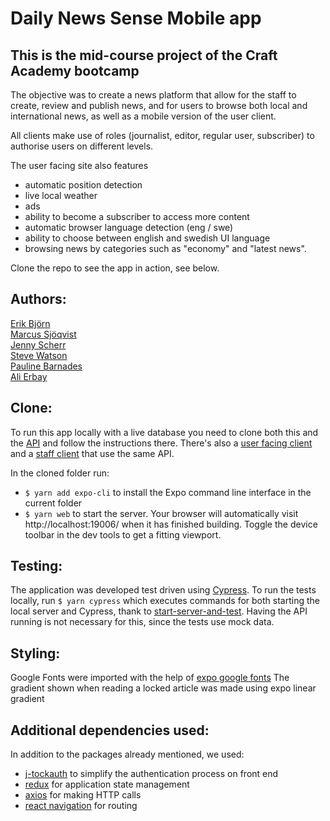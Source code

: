 # Daily News Sense Mobile app
## This is the mid-course project of the Craft Academy bootcamp

The objective was to create a news platform that allow for the staff to create, review and publish news, and for users to browse both local and international news, as well as a mobile version of the user client.

All clients make use of roles (journalist, editor, regular user, subscriber) to authorise users on different levels.

The user facing site also features 
* automatic position detection
* live local weather
* ads 
* ability to become a subscriber to access more content
* automatic browser language detection (eng / swe)
* ability to choose between english and swedish UI language
* browsing news by categories such as "economy" and "latest news".

Clone the repo to see the app in action, see below.

## Authors:

[Erik Björn](https://github.com/erikbjoern)  
[Marcus Sjöqvist](https://github.com/viamarcus)  
[Jenny Scherr](https://github.com/jysmys)  
[Steve Watson](https://github.com/designerofthing)  
[Pauline Barnades](https://github.com/PaulineBA)  
[Ali Erbay](https://github.com/kermit-klein)  

## Clone:

To run this app locally with a live database you need to clone both this and the [API](https://github.com/erikbjoern/newsroom_api-april-2020) and follow the instructions there. There's also a [user facing client](https://github.com/erikbjoern/newsroom_client-april-2020) and a [staff client](https://github.com/erikbjoern/newsroom_client-april-2020) that use the same API.

In the cloned folder run:
* `$ yarn add expo-cli` to install the Expo command line interface in the current folder
* `$ yarn web` to start the server. Your browser will automatically visit http://localhost:19006/ when it has finished building. Toggle the device toolbar in the dev tools to get a fitting viewport.

## Testing:

The application was developed test driven using [Cypress](https://cypress.io). To run the tests locally, run `$ yarn cypress` which executes commands for both starting the local server and Cypress, thank to [start-server-and-test](https://github.com/bahmutov/start-server-and-test#readme). Having the API running is not necessary for this, since the tests use mock data.

## Styling:

Google Fonts were imported with the help of [expo google fonts](https://github.com/expo/google-fonts#readme)
The gradient shown when reading a locked article was made using expo linear gradient

## Additional dependencies used:

In addition to the packages already mentioned, we used:
* [j-tockauth](https://github.com/Eth3rnit3/j-tockauth#readme) to simplify the authentication process on front end
* [redux](https://redux.js.org/introduction/getting-started) for application state management
* [axios](https://github.com/axios/axios#readme) for making HTTP calls
* [react navigation](https://reactnavigation.org/) for routing

